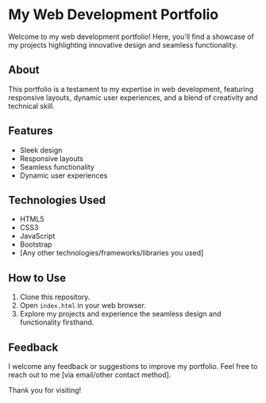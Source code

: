# My Web Development Portfolio

Welcome to my web development portfolio! Here, you'll find a showcase of my projects highlighting innovative design and seamless functionality.

## About

This portfolio is a testament to my expertise in web development, featuring responsive layouts, dynamic user experiences, and a blend of creativity and technical skill.

## Features

- Sleek design
- Responsive layouts
- Seamless functionality
- Dynamic user experiences

## Technologies Used

- HTML5
- CSS3
- JavaScript
- Bootstrap
- [Any other technologies/frameworks/libraries you used]

## How to Use

1. Clone this repository.
2. Open `index.html` in your web browser.
3. Explore my projects and experience the seamless design and functionality firsthand.

## Feedback

I welcome any feedback or suggestions to improve my portfolio. Feel free to reach out to me [via email/other contact method].

Thank you for visiting!

